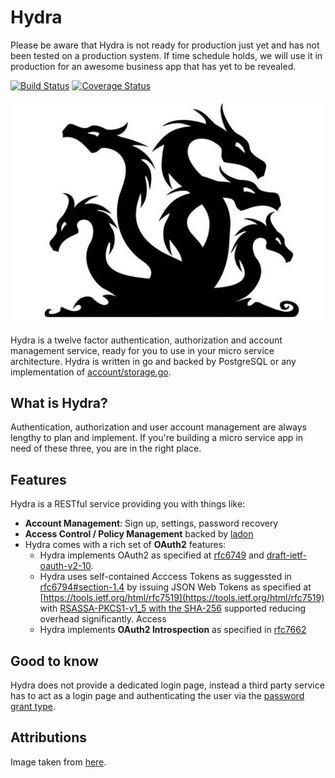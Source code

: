 # Hydra

Please be aware that Hydra is not ready for production just yet and has not been tested on a production system. If time schedule holds, we will use it in production for an awesome business app that has yet to be revealed.

[![Build Status](https://travis-ci.org/ory-am/hydra.svg)](https://travis-ci.org/ory-am/hydra)
[![Coverage Status](https://coveralls.io/repos/ory-am/hydra/badge.svg?branch=master&service=github)](https://coveralls.io/github/ory-am/hydra?branch=master)

![Hydra](hydra.png)

Hydra is a twelve factor authentication, authorization and account management service, ready for you to use in your micro service architecture.
Hydra is written in go and backed by PostgreSQL or any implementation of [account/storage.go](account/storage.go).

## What is Hydra?

Authentication, authorization and user account management are always lengthy to plan and implement. If you're building a micro service app
in need of these three, you are in the right place.

## Features

Hydra is a RESTful service providing you with things like:

* **Account Management**: Sign up, settings, password recovery
* **Access Control / Policy Management** backed by [ladon](https://github.com/ory-am/ladon)
* Hydra comes with a rich set of **OAuth2** features:
  * Hydra implements OAuth2 as specified at [rfc6749](http://tools.ietf.org/html/rfc6749) and [draft-ietf-oauth-v2-10](http://tools.ietf.org/html/draft-ietf-oauth-v2-10).
  * Hydra uses self-contained Acccess Tokens as suggessted in [rfc6794#section-1.4](http://tools.ietf.org/html/rfc6749#section-1.4) by issuing JSON Web Tokens as specified at
   [https://tools.ietf.org/html/rfc7519](https://tools.ietf.org/html/rfc7519) with [RSASSA-PKCS1-v1_5 with the SHA-256](https://tools.ietf.org/html/rfc7519#section-8) supported reducing overhead significantly. Access
  * Hydra implements **OAuth2 Introspection** as specified in [rfc7662](https://tools.ietf.org/html/rfc7662)

## Good to know

Hydra does not provide a dedicated login page, instead a third party service has to act as a login page
and authenticating the user via the [password grant type](https://aaronparecki.com/articles/2012/07/29/1/oauth2-simplified#others).

## Attributions

Image taken from [here](https://www.flickr.com/photos/pathfinderlinden/7161293044/).
